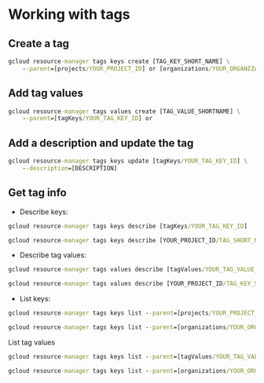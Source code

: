 # Working with tags

## Create a tag

```cmd
gcloud resource-manager tags keys create [TAG_KEY_SHORT_NAME] \
    --parent=[projects/YOUR_PROJECT_ID] or [organizations/YOUR_ORGANIZATION_ID]
```

## Add tag values
```cmd
gcloud resource-manager tags values create [TAG_VALUE_SHORTNAME] \
    --parent=[tagKeys/YOUR_TAG_KEY_ID] or 
```

## Add a description and update the tag
```cmd
gcloud resource-manager tags keys update [tagKeys/YOUR_TAG_KEY_ID] \
    --description=[DESCRIPTION]
```

## Get tag info

- Describe keys:
```cmd
gcloud resource-manager tags keys describe [tagKeys/YOUR_TAG_KEY_ID]
```
```cmd
gcloud resource-manager tags keys describe [YOUR_PROJECT_ID/TAG_SHORT_NAME]
```
- Describe tag values:
```cmd
gcloud resource-manager tags values describe [tagValues/YOUR_TAG_VALUE_ID]
```
```cmd
gcloud resource-manager tags values describe [YOUR_PROJECT_ID/TAG_KEY_SHORT_NAME/TAG_VALUE_SHORT_NAME]
```
- List keys:
```cmd
gcloud resource-manager tags keys list --parent=[projects/YOUR_PROJECT_ID]
```
```cmd
gcloud resource-manager tags keys list --parent=[organizations/YOUR_ORGANIZATION_ID]
```
List tag values
```cmd
gcloud resource-manager tags keys list --parent=[tagValues/YOUR_TAG_VALUE_ID]
```
```cmd
gcloud resource-manager tags keys list --parent=[organizations/YOUR_ORGANIZATION_ID]
```


## 
